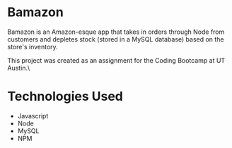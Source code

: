 # Bamazon

Bamazon is an Amazon-esque app that takes in orders through Node from customers and depletes stock (stored in a MySQL database) based on the store's inventory. 

This project was created as an assignment for the Coding Bootcamp at UT Austin.\

# Technologies Used

- Javascript
- Node
- MySQL
- NPM
